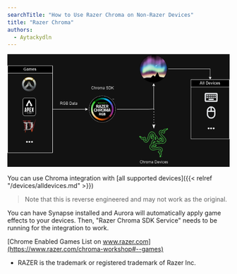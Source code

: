 ```yaml
---
searchTitle: "How to Use Razer Chroma on Non-Razer Devices"
title: "Razer Chroma"
authors:
  - Aytackydln
---
```


![Diagram showing Aurora Chroma integration](img/chroma_diagram.png)

You can use Chroma integration with [all supported devices]({{< relref "/devices/alldevices.md" >}})

> Note that this is reverse engineered and may not work as the original.

You can have Synapse installed and Aurora will automatically apply game effects to your devices.
Then, "Razer Chroma SDK Service" needs to be running for the integration to work.

[Chrome Enabled Games List on www.razer.com](https://www.razer.com/chroma-workshop#--games)

- RAZER is the trademark or registered trademark of Razer Inc.
